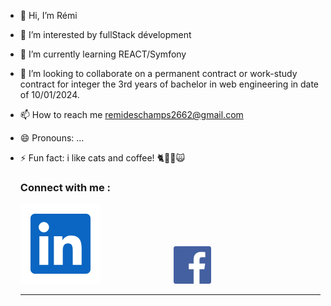 - 👋 Hi, I’m Rémi
- 👀 I’m interested by fullStack dévelopment
- 🌱 I’m currently learning REACT/Symfony
- 💞️ I’m looking to collaborate on a permanent contract or work-study contract for integer the 3rd years of bachelor in web engineering in date of 10/01/2024.
- 📫 How to reach me remideschamps2662@gmail.com
- 😄 Pronouns: ...
- ⚡ Fun fact: i like cats and coffee! 🐈🐱‍👤🙀
  ### Connect with me :
  [<img src="./img/linkedIn.svg" alt="contact linked in" style="margin-right: 3cm;"/>](https://www.linkedin.com/in/rémi-deschamps)
  [<img src="./img/facebook.jpg" alt="contact facebook"/>](https://www.facebook.com/remi.deschamps.9)

  ---
  

<!---
jeSuisUnDeveloppeur/jeSuisUnDeveloppeur is a ✨ special ✨ repository because its `README.md` (this file) appears on your GitHub profile.
You can click the Preview link to take a look at your changes.
--->
